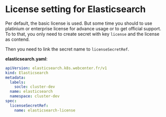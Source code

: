 # License setting for Elasticsearch

Per default, the basic license is used. But some time you should to use platinium or enterprise license for advance usage or to get official support. To to that, you only need to create secret with key `license` and the license as contend.

Then you need to link the secret name to `licenseSecretRef`.

**elasticsearch.yaml**:
```yaml
apiVersion: elasticsearch.k8s.webcenter.fr/v1
kind: Elasticsearch
metadata:
  labels:
    socle: cluster-dev
  name: elasticsearch
  namespace: cluster-dev
spec:
  licenseSecretRef:
    name: elasticsearch-license
```